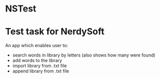 # NSTest
<h1>Test task for NerdySoft</h1>

An app which enables user to:
- search words in library by letters (also shows how many were found)
- add words to the library
- import library from .txt file
- append library from .txt file
